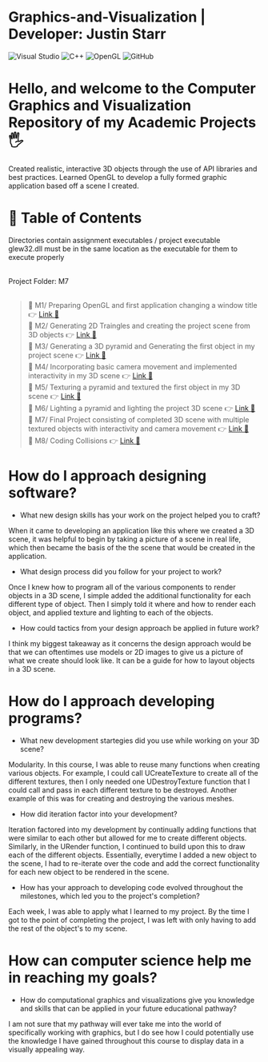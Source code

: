 # Graphics-and-Visualization | Developer: Justin Starr

![Visual Studio](https://img.shields.io/badge/Visual%20Studio-5C2D91.svg?style=for-the-badge&logo=visual-studio&logoColor=white)
![C++](https://img.shields.io/badge/c++-%2300599C.svg?style=for-the-badge&logo=c%2B%2B&logoColor=white)
![OpenGL](https://img.shields.io/badge/OpenGL-%23FFFFFF.svg?style=for-the-badge&logo=opengl)
![GitHub](https://img.shields.io/badge/github-%23121011.svg?style=for-the-badge&logo=github&logoColor=white)

# Hello, and welcome to the Computer Graphics and Visualization Repository of my Academic Projects🖐️

Created realistic, interactive 3D objects through the use of API libraries and best practices. Learned OpenGL to develop a fully formed graphic application based off a scene I created.

# 📖 Table of Contents

Directories contain assignment executables / project executable <br>
glew32.dll must be in the same location as the executable for them to execute properly<br><br>

Project Folder: M7<br><br>

> 📌 M1/ Preparing OpenGL and first application changing a window title 👉 [Link 🔗](https://www.github.com/JustinStarrSNHU/Graphics-and-Visualization/tree/main/M1)<br>
📌 M2/ Generating 2D Traingles and creating the project scene from 3D objects 👉 [Link 🔗](https://www.github.com/JustinStarrSNHU/Graphics-and-Visualization/tree/main/M2)<br>
📌 M3/ Generating a 3D pyramid and Generating the first object in my project scene 👉 [Link 🔗](https://www.github.com/JustinStarrSNHU/Graphics-and-Visualization/tree/main/M3)<br>
📌 M4/ Incorporating basic camera movement and implemented interactivity in my 3D scene 👉 [Link 🔗](https://www.github.com/JustinStarrSNHU/Graphics-and-Visualization/tree/main/M4)<br>
📌 M5/ Texturing a pyramid and textured the first object in my 3D scene 👉 [Link 🔗](https://www.github.com/JustinStarrSNHU/Graphics-and-Visualization/tree/main/M5)<br>
📌 M6/ Lighting a pyramid and lighting the project 3D scene 👉 [Link 🔗](https://www.github.com/JustinStarrSNHU/Graphics-and-Visualization/tree/main/M6)<br>
📌 M7/ Final Project consisting of completed 3D scene with multiple textured objects with interactivity and camera movement 👉 [Link 🔗](https://www.github.com/JustinStarrSNHU/Graphics-and-Visualization/tree/main/M7)<br>
📌 M8/ Coding Collisions 👉 [Link 🔗](https://www.github.com/JustinStarrSNHU/Graphics-and-Visualization/tree/main/M8)<br>

# How do I approach designing software?

- What new design skills has your work on the project helped you to craft?

When it came to developing an application like this where we created a 3D scene, it was helpful to begin by taking a picture of a scene in real life, which then became the basis of the the scene that would be created in the application. 

- What design process did you follow for your project to work?

Once I knew how to program all of the various components to render objects in a 3D scene, I simple added the additional functionality for each different type of object. Then I simply told it where and how to render each object, and applied texture and lighting to each of the objects.

- How could tactics from your design approach be applied in future work?

I think my biggest takeaway as it concerns the design approach would be that we can oftentimes use models or 2D images to give us a picture of what we create should look like. It can be a guide for how to layout objects in a 3D scene.

# How do I approach developing programs?

- What new development startegies did you use while working on your 3D scene?

Modularity. In this course, I was able to reuse many functions when creating various objects. For example, I could call UCreateTexture to create all of the different textures, then I only needed one UDestroyTexture function that I could call and pass in each different texture to be destroyed. Another example of this was for creating and destroying the various meshes.

- How did iteration factor into your development?

Iteration factored into my development by continually adding functions that were similar to each other but allowed for me to create different objects. Similarly, in the URender function, I continued to build upon this to draw each of the different objects. Essentially, everytime I added a new object to the scene, I had to re-iterate over the code and add the correct functionality for each new object to be rendered in the scene.

- How has your approach to developing code evolved throughout the milestones, which led you to the project's completion?

Each week, I was able to apply what I learned to my project. By the time I got to the point of completing the project, I was left with only having to add the rest of the object's to my scene.

# How can computer science help me in reaching my goals?

- How do computational graphics and visualizations give you knowledge and skills that can be applied in your future educational pathway?

I am not sure that my pathway will ever take me into the world of specifically working with graphics, but I do see how I could potentially use the knowledge I have gained throughout this course to display data in a visually appealing way.
